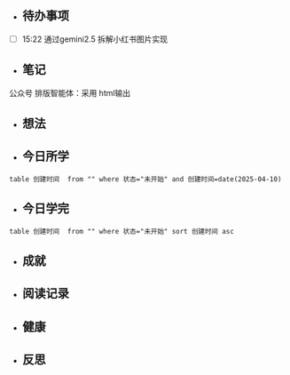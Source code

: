 

- ## 待办事项
- [ ] 15:22   通过gemini2.5 拆解小红书图片实现
    
- ## 笔记
公众号 排版智能体：采用 html输出
    
- ## 想法
    
- ## 今日所学
```dataview
table 创建时间  from "" where 状态="未开始" and 创建时间=date(2025-04-10)
```

- ## 今日学完
```dataview
table 创建时间  from "" where 状态="未开始" sort 创建时间 asc
```
    
- ## 成就
    
- ## 阅读记录
    
- ## 健康
	
- ## 反思
